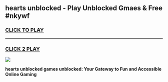 
## hearts unblocked - Play Unblocked Gmaes & Free #nkywf
<h3>
<a href="https://news.freeplayer.one?title=hearts_unblocked&ref=03M">CLICK TO PLAY</a></h3>
<hr>

<h3>
<a href="https://news.freeplayer.one?title=hearts_unblocked&ref=03M">CLICK 2 PLAY</a>
  
</h3>

<a href="https://news.freeplayer.one?title=hearts_unblocked&ref=03M"><img src="https://clearcache.store/games.png"></a>


**hearts unblocked games unblocked: Your Gateway to Fun and Accessible Online Gaming**
